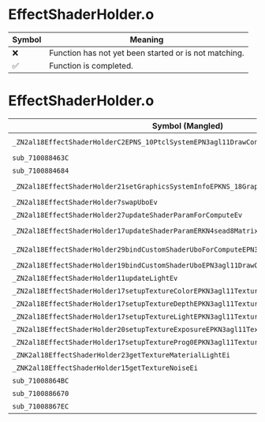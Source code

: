 # EffectShaderHolder.o
| Symbol | Meaning 
| ------------- | ------------- 
| :x: | Function has not yet been started or is not matching. 
| :white_check_mark: | Function is completed. 


# EffectShaderHolder.o
| Symbol (Mangled) | Symbol (Demangled) | Decompiled? |
| ------------- |  ------------- | ------------- |
| `_ZN2al18EffectShaderHolderC2EPNS_10PtclSystemEPN3agl11DrawContextEPNS_14EffectEnvParamE` | `al::EffectShaderHolder::EffectShaderHolder(al::PtclSystem *,agl::DrawContext *,al::EffectEnvParam *)` | :x: |
| `sub_710088463C` | `` | :x: |
| `sub_7100884684` | `` | :x: |
| `_ZN2al18EffectShaderHolder21setGraphicsSystemInfoEPKNS_18GraphicsSystemInfoE` | `al::EffectShaderHolder::setGraphicsSystemInfo(al::GraphicsSystemInfo const*)` | :x: |
| `_ZN2al18EffectShaderHolder7swapUboEv` | `al::EffectShaderHolder::swapUbo(void)` | :x: |
| `_ZN2al18EffectShaderHolder27updateShaderParamForComputeEv` | `al::EffectShaderHolder::updateShaderParamForCompute(void)` | :x: |
| `_ZN2al18EffectShaderHolder17updateShaderParamERKN4sead8Matrix34IfEE` | `al::EffectShaderHolder::updateShaderParam(sead::Matrix34<float> const&)` | :x: |
| `_ZN2al18EffectShaderHolder29bindCustomShaderUboForComputeEPN3agl11DrawContextE` | `al::EffectShaderHolder::bindCustomShaderUboForCompute(agl::DrawContext *)` | :x: |
| `_ZN2al18EffectShaderHolder19bindCustomShaderUboEPN3agl11DrawContextE` | `al::EffectShaderHolder::bindCustomShaderUbo(agl::DrawContext *)` | :x: |
| `_ZN2al18EffectShaderHolder11updateLightEv` | `al::EffectShaderHolder::updateLight(void)` | :x: |
| `_ZN2al18EffectShaderHolder17setupTextureColorEPKN3agl11TextureDataE` | `al::EffectShaderHolder::setupTextureColor(agl::TextureData const*)` | :x: |
| `_ZN2al18EffectShaderHolder17setupTextureDepthEPKN3agl11TextureDataE` | `al::EffectShaderHolder::setupTextureDepth(agl::TextureData const*)` | :x: |
| `_ZN2al18EffectShaderHolder17setupTextureLightEPKN3agl11TextureDataE` | `al::EffectShaderHolder::setupTextureLight(agl::TextureData const*)` | :x: |
| `_ZN2al18EffectShaderHolder20setupTextureExposureEPKN3agl11TextureDataE` | `al::EffectShaderHolder::setupTextureExposure(agl::TextureData const*)` | :x: |
| `_ZN2al18EffectShaderHolder17setupTextureProg0EPKN3agl11TextureDataE` | `al::EffectShaderHolder::setupTextureProg0(agl::TextureData const*)` | :x: |
| `_ZNK2al18EffectShaderHolder23getTextureMaterialLightEi` | `al::EffectShaderHolder::getTextureMaterialLight(int)const` | :x: |
| `_ZNK2al18EffectShaderHolder15getTextureNoiseEi` | `al::EffectShaderHolder::getTextureNoise(int)const` | :x: |
| `sub_71008864BC` | `` | :x: |
| `sub_7100886670` | `` | :x: |
| `sub_71008867EC` | `` | :x: |
